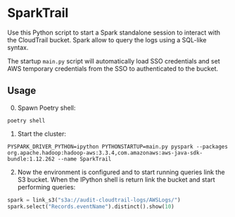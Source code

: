 # SparkTrail

Use this Python script to start a Spark standalone session to interact with the CloudTrail bucket.
Spark allow to query the logs using a SQL-like syntax.

The startup `main.py` script will automatically load SSO credentials and set AWS temporary credentials from the SSO to authenticated to the bucket.

## Usage

0. Spawn Poetry shell:

`poetry shell`

1. Start the cluster:

`PYSPARK_DRIVER_PYTHON=ipython PYTHONSTARTUP=main.py pyspark --packages org.apache.hadoop:hadoop-aws:3.3.4,com.amazonaws:aws-java-sdk-bundle:1.12.262 --name SparkTrail`

2. Now the environment is configured and to start running queries link the S3 bucket. When the IPython shell is return link the bucket and start performing queries:

```python
spark = link_s3("s3a://audit-cloudtrail-logs/AWSLogs/")
spark.select("Records.eventName").distinct().show(10)
```
